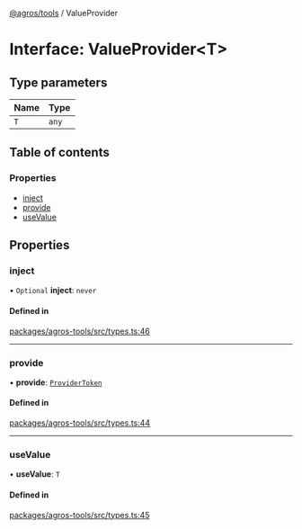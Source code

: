 [@agros/tools](../index.md) / ValueProvider

# Interface: ValueProvider<T\>

## Type parameters

| Name | Type |
| :------ | :------ |
| `T` | `any` |

## Table of contents

### Properties

- [inject](ValueProvider.md#inject)
- [provide](ValueProvider.md#provide)
- [useValue](ValueProvider.md#usevalue)

## Properties

### <a id="inject" name="inject"></a> inject

• `Optional` **inject**: `never`

#### Defined in

[packages/agros-tools/src/types.ts:46](https://github.com/agrosjs/agros/blob/2842a8d/packages/agros-tools/src/types.ts#L46)

___

### <a id="provide" name="provide"></a> provide

• **provide**: [`ProviderToken`](../index.md#providertoken)

#### Defined in

[packages/agros-tools/src/types.ts:44](https://github.com/agrosjs/agros/blob/2842a8d/packages/agros-tools/src/types.ts#L44)

___

### <a id="usevalue" name="usevalue"></a> useValue

• **useValue**: `T`

#### Defined in

[packages/agros-tools/src/types.ts:45](https://github.com/agrosjs/agros/blob/2842a8d/packages/agros-tools/src/types.ts#L45)

